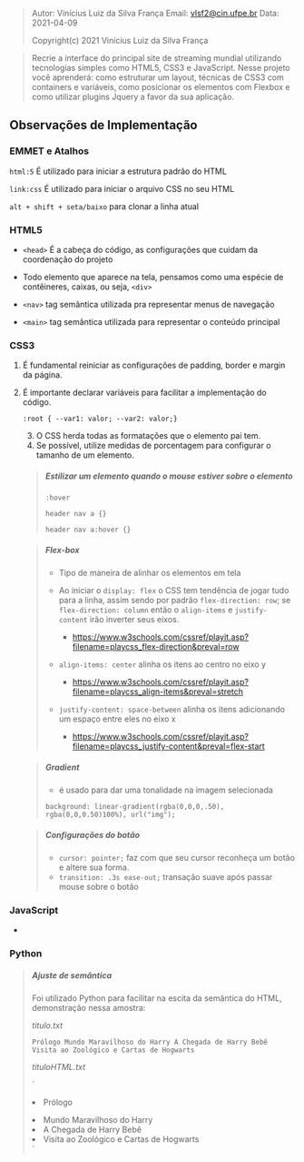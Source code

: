 > Autor: Vinícius Luiz da Silva França
> Email: vlsf2@cin.ufpe.br
> Data: 2021-04-09
>
> Copyright(c) 2021 Vinícius Luiz da Silva França

> Recrie a interface do principal site de streaming mundial utilizando tecnologias simples como HTML5, CSS3 e JavaScript. Nesse projeto você aprenderá: como estruturar um layout, técnicas de CSS3 com containers e variáveis, como posicionar os elementos com Flexbox e como utilizar plugins Jquery a favor da sua aplicação.

## Observações de Implementação

### EMMET e Atalhos

`html:5` É utilizado para iniciar a estrutura padrão do HTML

`link:css` É utilizado para iniciar o arquivo CSS no seu HTML

`alt + shift + seta/baixo` para clonar a linha atual

### HTML5

- `<head>` É a cabeça do código, as configurações que cuidam da coordenação do projeto

- Todo elemento que aparece na tela, pensamos como uma espécie de contêineres, caixas, ou seja, `<div>`

- `<nav>`  tag semântica utilizada pra representar menus de navegação 
- `<main>` tag semântica utilizada para representar o conteúdo principal

### CSS3

1. É fundamental reiniciar as configurações de padding, border e margin da página.

2. É importante declarar variáveis para facilitar a implementação do código. 

   `:root { --var1: valor; --var2: valor;}`

   3. O CSS herda todas as formatações que o elemento pai tem.
   4. Se possível, utilize medidas de porcentagem para configurar o tamanho de um elemento.

   > ##### Estilizar um elemento quando o mouse estiver sobre o elemento
   >
   > `:hover` 
   >
   > `header nav a {}`
   >
   > `header nav a:hover {}` 

   > ##### Flex-box
   >
   > - Tipo de maneira de alinhar os elementos em tela
   >
   > - Ao iniciar o `display: flex` o CSS tem tendência de jogar tudo para a linha, assim sendo por padrão `flex-direction: row`; se `flex-direction: column` então o `align-items` e `justify-content` irão inverter seus eixos.
   >   - https://www.w3schools.com/cssref/playit.asp?filename=playcss_flex-direction&preval=row 
   >
   > - `align-items: center` alinha os itens ao centro no eixo y
   >   - https://www.w3schools.com/cssref/playit.asp?filename=playcss_align-items&preval=stretch 
   >
   > - `justify-content: space-between` alinha os itens adicionando um espaço entre eles no eixo x
   >   - https://www.w3schools.com/cssref/playit.asp?filename=playcss_justify-content&preval=flex-start

   > ##### Gradient
   >
   > - é usado para dar uma tonalidade na imagem selecionada
   >
   > `background: linear-gradient(rgba(0,0,0,.50), rgba(0,0,0.50)100%), url("img");` 

   > ##### Configurações do botão
   >
   > - `cursor: pointer;`  faz com que seu cursor reconheça um botão e altere sua forma.
   > - `transition: .3s ease-out;`  transação suave após passar mouse sobre o botão

   

### JavaScript 

-

### Python

> ##### Ajuste de semântica
>
> Foi utilizado Python para facilitar na escita da semântica do HTML, demonstração nessa amostra:
>
> _titulo.txt_
>
> `Prólogo
> Mundo Maravilhoso do Harry
> A Chegada de Harry Bebê
> Visita ao Zoológico e Cartas de Hogwarts`
>
> _tituloHTML.txt_ 
>
> `<li class = "lista1" >Prólogo</li>
> <li class = "lista2" >Mundo Maravilhoso do Harry</li>
> <li class = "lista1" >A Chegada de Harry Bebê</li>
> <li class = "lista2" >Visita ao Zoológico e Cartas de Hogwarts</li>`



